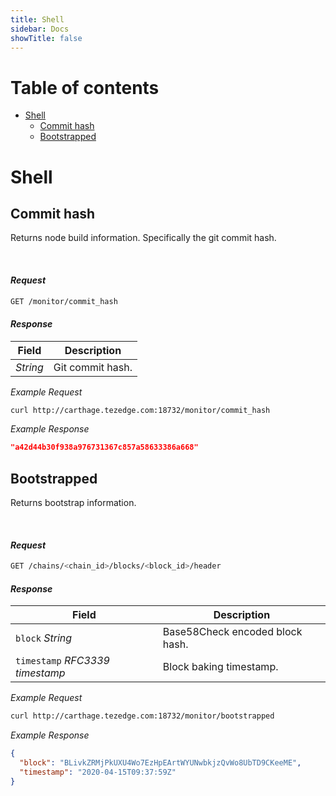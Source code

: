 ```yaml
---
title: Shell
sidebar: Docs
showTitle: false
---
```


# Table of contents

- [Shell](#shell)
  * [Commit hash](#commit-hash)
  * [Bootstrapped](#bootstrapped)

# Shell

## Commit hash

Returns node build information. Specifically the git commit hash.

&nbsp;

#### *Request*

```bash
GET /monitor/commit_hash
```

#### *Response*

| Field             |                  Description                           |
|-------------------|--------------------------------------------------------|
| *String* |  Git commit hash. |


*Example Request*

```bash
curl http://carthage.tezedge.com:18732/monitor/commit_hash
```

*Example Response*

```JSON
"a42d44b30f938a976731367c857a58633386a668"
```

## Bootstrapped

Returns bootstrap information.

&nbsp;

#### *Request*

```bash
GET /chains/<chain_id>/blocks/<block_id>/header
```

#### *Response*

| Field             |                  Description                           |
|-------------------|--------------------------------------------------------|
| `block` *String* |  Base58Check encoded block hash. |
| `timestamp` *RFC3339 timestamp* | Block baking timestamp. |

*Example Request*

```bash
curl http://carthage.tezedge.com:18732/monitor/bootstrapped
```

*Example Response*

```JSON
{
  "block": "BLivkZRMjPkUXU4Wo7EzHpEArtWYUNwbkjzQvWo8UbTD9CKeeME",
  "timestamp": "2020-04-15T09:37:59Z"
}
```
